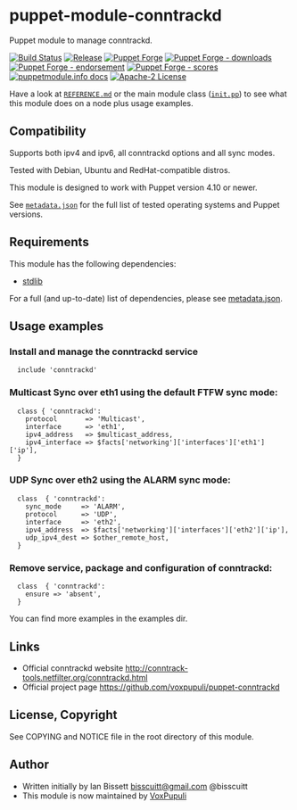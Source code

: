 # puppet-module-conntrackd

Puppet module to manage conntrackd.

[![Build Status](https://github.com/voxpupuli/puppet-conntrackd/workflows/CI/badge.svg)](https://github.com/voxpupuli/puppet-conntrackd/actions?query=workflow%3ACI)
[![Release](https://github.com/voxpupuli/puppet-conntrackd/actions/workflows/release.yml/badge.svg)](https://github.com/voxpupuli/puppet-conntrackd/actions/workflows/release.yml)
[![Puppet Forge](https://img.shields.io/puppetforge/v/puppet/conntrackd.svg)](https://forge.puppetlabs.com/puppet/conntrackd)
[![Puppet Forge - downloads](https://img.shields.io/puppetforge/dt/puppet/conntrackd.svg)](https://forge.puppetlabs.com/puppet/conntrackd)
[![Puppet Forge - endorsement](https://img.shields.io/puppetforge/e/puppet/conntrackd.svg)](https://forge.puppetlabs.com/puppet/conntrackd)
[![Puppet Forge - scores](https://img.shields.io/puppetforge/f/puppet/conntrackd.svg)](https://forge.puppetlabs.com/puppet/conntrackd)
[![puppetmodule.info docs](http://www.puppetmodule.info/images/badge.png)](http://www.puppetmodule.info/m/puppet-conntrackd)
[![Apache-2 License](https://img.shields.io/github/license/voxpupuli/puppet-conntrackd.svg)](LICENSE)

Have a look at [`REFERENCE.md`](REFERENCE.md) or the main module class
([`init.pp`](manifests/init.pp)) to see what this module does on a node plus
usage examples.

## Compatibility

Supports both ipv4 and ipv6, all conntrackd options and all sync modes.

Tested with Debian, Ubuntu and RedHat-compatible distros.

This module is designed to work with Puppet version 4.10 or newer.

See [`metadata.json`](metadata.json) for the full list of tested operating
systems and Puppet versions.

## Requirements

This module has the following dependencies:

* [stdlib](https://forge.puppet.com/puppetlabs/stdlib)

For a full (and up-to-date) list of dependencies, please see
[metadata.json](metadata.json).

## Usage examples

### Install and manage the conntrackd service

```
  include 'conntrackd'
```

### Multicast Sync over eth1 using the default FTFW sync mode:

```
  class { 'conntrackd':
    protocol       => 'Multicast',
    interface      => 'eth1',
    ipv4_address   => $multicast_address,
    ipv4_interface => $facts['networking']['interfaces']['eth1']['ip'],
  }
```

### UDP Sync over eth2 using the ALARM sync mode:

```
  class  { 'conntrackd':
    sync_mode     => 'ALARM',
    protocol      => 'UDP',
    interface     => 'eth2',
    ipv4_address  => $facts['networking']['interfaces']['eth2']['ip'],
    udp_ipv4_dest => $other_remote_host,
  }
```

### Remove service, package and configuration of conntrackd:

```
  class  { 'conntrackd':
    ensure => 'absent',
  }
```

You can find more examples in the examples dir.

## Links

* Official conntrackd website <http://conntrack-tools.netfilter.org/conntrackd.html>
* Official project page <https://github.com/voxpupuli/puppet-conntrackd>

## License, Copyright

See COPYING and NOTICE file in the root directory of this module.

## Author

* Written initially by Ian Bissett <bisscuitt@gmail.com> @bisscuitt
* This module is now maintained by [VoxPupuli](https://voxpupuli.org)
